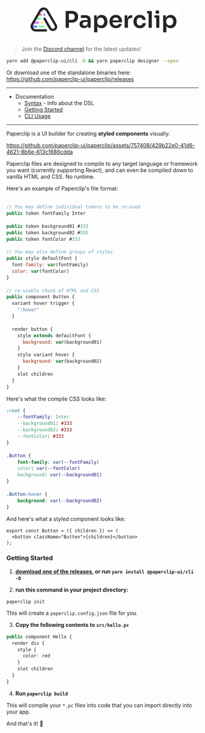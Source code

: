 <p align="center">
  <img src="./assets/logo-outline-5.png" width="400px">
</p>

> Join the [Discord channel](https://discord.gg/H6wEVtd) for the latest updates!

```sh
yarn add @paperclip-ui/cli -D && yarn paperclip designer --open
```

Or download one of the standalone binaries here: https://github.com/paperclip-ui/paperclip/releases

---

- Documentation
  - [Syntax](./docs/syntax.md) - Info about the DSL
  - [Getting Started](#getting-started)
  - [CLI Usage](#cli)

---

Paperclip is a UI builder for creating **styled components** visually.

https://github.com/paperclip-ui/paperclip/assets/757408/429b22e0-41d6-4621-8b6e-613c1686cdda

Paperclip files are designed to compile to any target language or framework you want (currently supporting React), and can even be compiled down to vanilla HTML and CSS. No runtime.

Here's an example of Paperclip's file format:

```javascript

// You may define individual tokens to be re-used
public token fontFamily Inter

public token background01 #333
public token background02 #555
public token fontColor #333

// You may also define groups of styles
public style defaultFont {
  font-family: var(fontFamily)
  color: var(fontColor)
}

// re-usable chunk of HTML and CSS
public component Button {
  variant hover trigger {
    ":hover"
  }

  render button {
    style extends defaultFont {
      background: var(background01)
    }
    style variant hover {
      background: var(background02)
    }
    slot children
  }
}
```

Here's what the compile CSS looks like:

```css
:root {
    --fontFamily: Inter
    --background01: #333
    --background02: #333
    --fontColor: #333
}

.Button {
    font-family: var(--fontFamily)
    color: var(--fontColor)
    background: var(--background01)
}

.Button:hover {
    background: var(--background02)
}
```

And here's what a styled component looks like:

```tsx
export const Button = ({ children }) => (
  <button className="Button">{children}</button>
);
```

### Getting Started

1. **[download one of the releases](https://github.com/paperclip-ui/paperclip/releases), or run `yarn install @paperclip-ui/cli -D`**

2. **run this command in your project directory:**

```
paperclip init
```

This will create a `paperclip.config.json` file for you.

3. **Copy the following contents to `src/hello.pc`**

```typescript
public component Hello {
  render div {
    style {
      color: red
    }
    slot children
  }
}
```

4. **Run `paperclip build`**

This will compile your `*.pc` files into code that you can import
directly into your app.

And that's it! 🎉

